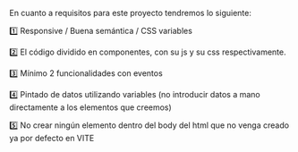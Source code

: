 En cuanto a requisitos para este proyecto tendremos lo siguiente:

1️⃣ Responsive / Buena semántica / CSS variables

2️⃣ El código dividido en componentes, con su js y su css respectivamente.

3️⃣ Mínimo 2 funcionalidades con eventos

4️⃣ Pintado de datos utilizando variables (no introducir datos a mano directamente a los elementos que creemos)

5️⃣ No crear ningún elemento dentro del body del html que no venga creado ya por defecto en VITE
